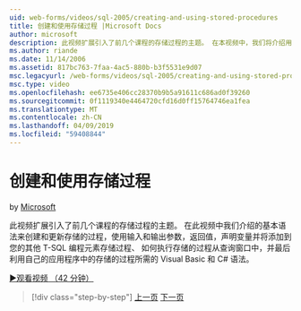 ```yaml
---
uid: web-forms/videos/sql-2005/creating-and-using-stored-procedures
title: 创建和使用存储过程 |Microsoft Docs
author: microsoft
description: 此视频扩展引入了前几个课程的存储过程的主题。 在本视频中，我们将介绍用于创建和更新的基本语法...
ms.author: riande
ms.date: 11/14/2006
ms.assetid: 817bc763-7faa-4ac5-880b-b3f5531e9d07
msc.legacyurl: /web-forms/videos/sql-2005/creating-and-using-stored-procedures
msc.type: video
ms.openlocfilehash: ee6735e406cc28370b9b5a91611c686ad0f39260
ms.sourcegitcommit: 0f1119340e4464720cfd16d0ff15764746ea1fea
ms.translationtype: MT
ms.contentlocale: zh-CN
ms.lasthandoff: 04/09/2019
ms.locfileid: "59408844"
---
```

# <a name="creating-and-using-stored-procedures"></a>创建和使用存储过程

by [Microsoft](https://github.com/microsoft)

此视频扩展引入了前几个课程的存储过程的主题。 在此视频中我们介绍的基本语法来创建和更新存储的过程，使用输入和输出参数，返回值，声明变量并将添加到您的其他 T-SQL 编程元素存储过程、 如何执行存储的过程从查询窗口中，并最后利用自己的应用程序中的存储的过程所需的 Visual Basic 和 C# 语法。

[&#9654;观看视频 （42 分钟）](https://channel9.msdn.com/Blogs/ASP-NET-Site-Videos/creating-and-using-stored-procedures)

> [!div class="step-by-step"]
> [上一页](building-and-customizing-reports-in-business-intelligence-development-studio.md)
> [下一页](enabling-full-text-search-in-your-text-data.md)
